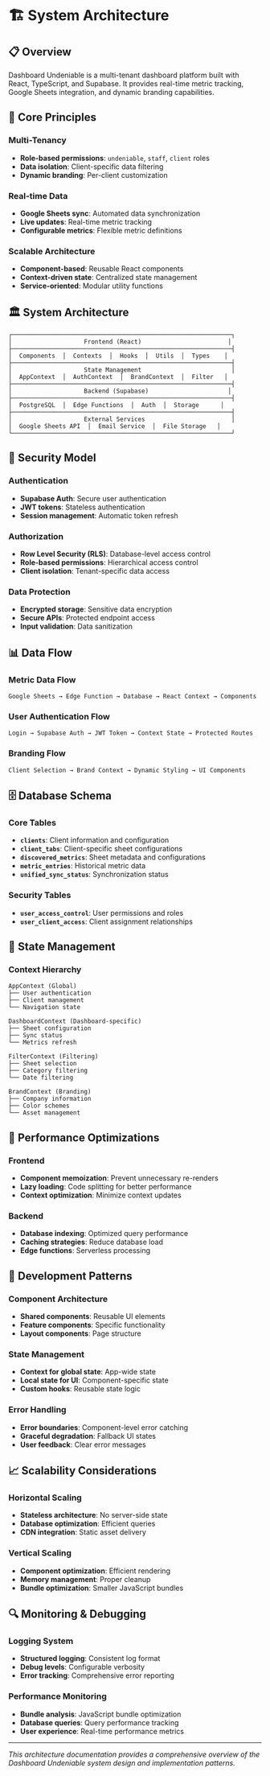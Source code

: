 # 🏗️ System Architecture

## 📋 **Overview**

Dashboard Undeniable is a multi-tenant dashboard platform built with React, TypeScript, and Supabase. It provides real-time metric tracking, Google Sheets integration, and dynamic branding capabilities.

## 🎯 **Core Principles**

### **Multi-Tenancy**
- **Role-based permissions**: `undeniable`, `staff`, `client` roles
- **Data isolation**: Client-specific data filtering
- **Dynamic branding**: Per-client customization

### **Real-time Data**
- **Google Sheets sync**: Automated data synchronization
- **Live updates**: Real-time metric tracking
- **Configurable metrics**: Flexible metric definitions

### **Scalable Architecture**
- **Component-based**: Reusable React components
- **Context-driven state**: Centralized state management
- **Service-oriented**: Modular utility functions

## 🏛️ **System Architecture**

```
┌─────────────────────────────────────────────────────────────┐
│                    Frontend (React)                        │
├─────────────────────────────────────────────────────────────┤
│  Components  │  Contexts  │  Hooks  │  Utils  │  Types    │
├─────────────────────────────────────────────────────────────┤
│                    State Management                         │
│  AppContext  │  AuthContext  │  BrandContext  │  Filter   │
├─────────────────────────────────────────────────────────────┤
│                    Backend (Supabase)                      │
├─────────────────────────────────────────────────────────────┤
│  PostgreSQL  │  Edge Functions  │  Auth  │  Storage      │
├─────────────────────────────────────────────────────────────┤
│                    External Services                        │
│  Google Sheets API  │  Email Service  │  File Storage   │
└─────────────────────────────────────────────────────────────┘
```

## 🔐 **Security Model**

### **Authentication**
- **Supabase Auth**: Secure user authentication
- **JWT tokens**: Stateless authentication
- **Session management**: Automatic token refresh

### **Authorization**
- **Row Level Security (RLS)**: Database-level access control
- **Role-based permissions**: Hierarchical access control
- **Client isolation**: Tenant-specific data access

### **Data Protection**
- **Encrypted storage**: Sensitive data encryption
- **Secure APIs**: Protected endpoint access
- **Input validation**: Data sanitization

## 📊 **Data Flow**

### **Metric Data Flow**
```
Google Sheets → Edge Function → Database → React Context → Components
```

### **User Authentication Flow**
```
Login → Supabase Auth → JWT Token → Context State → Protected Routes
```

### **Branding Flow**
```
Client Selection → Brand Context → Dynamic Styling → UI Components
```

## 🗄️ **Database Schema**

### **Core Tables**
- **`clients`**: Client information and configuration
- **`client_tabs`**: Client-specific sheet configurations
- **`discovered_metrics`**: Sheet metadata and configurations
- **`metric_entries`**: Historical metric data
- **`unified_sync_status`**: Synchronization status

### **Security Tables**
- **`user_access_control`**: User permissions and roles
- **`user_client_access`**: Client assignment relationships

## 🔄 **State Management**

### **Context Hierarchy**
```
AppContext (Global)
├── User authentication
├── Client management
└── Navigation state

DashboardContext (Dashboard-specific)
├── Sheet configuration
├── Sync status
└── Metrics refresh

FilterContext (Filtering)
├── Sheet selection
├── Category filtering
└── Date filtering

BrandContext (Branding)
├── Company information
├── Color schemes
└── Asset management
```

## 🚀 **Performance Optimizations**

### **Frontend**
- **Component memoization**: Prevent unnecessary re-renders
- **Lazy loading**: Code splitting for better performance
- **Context optimization**: Minimize context updates

### **Backend**
- **Database indexing**: Optimized query performance
- **Caching strategies**: Reduce database load
- **Edge functions**: Serverless processing

## 🔧 **Development Patterns**

### **Component Architecture**
- **Shared components**: Reusable UI elements
- **Feature components**: Specific functionality
- **Layout components**: Page structure

### **State Management**
- **Context for global state**: App-wide state
- **Local state for UI**: Component-specific state
- **Custom hooks**: Reusable state logic

### **Error Handling**
- **Error boundaries**: Component-level error catching
- **Graceful degradation**: Fallback UI states
- **User feedback**: Clear error messages

## 📈 **Scalability Considerations**

### **Horizontal Scaling**
- **Stateless architecture**: No server-side state
- **Database optimization**: Efficient queries
- **CDN integration**: Static asset delivery

### **Vertical Scaling**
- **Component optimization**: Efficient rendering
- **Memory management**: Proper cleanup
- **Bundle optimization**: Smaller JavaScript bundles

## 🔍 **Monitoring & Debugging**

### **Logging System**
- **Structured logging**: Consistent log format
- **Debug levels**: Configurable verbosity
- **Error tracking**: Comprehensive error reporting

### **Performance Monitoring**
- **Bundle analysis**: JavaScript bundle optimization
- **Database queries**: Query performance tracking
- **User experience**: Real-time performance metrics

---

*This architecture documentation provides a comprehensive overview of the Dashboard Undeniable system design and implementation patterns.*
